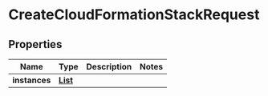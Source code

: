 

# CreateCloudFormationStackRequest


## Properties

| Name | Type | Description | Notes |
|------------ | ------------- | ------------- | -------------|
|**instances** | [**List**](List.md) |  |  |



